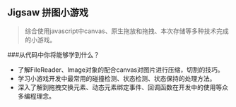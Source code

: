 ## Jigsaw 拼图小游戏 ##
  
  > 综合使用javascript中canvas、原生拖放和拖拽、本次存储等多种技术完成的小游戏。
  
  ###从代码中你将能够学到什么？
  
  - 了解FileReader、Image对象的配合canvas对图片进行压缩，切割的技巧。
  - 学习小游戏开发中最常用的碰撞检测、状态检测、状态保持的处理方法。
  - 深入了解到拖拽交换元素、动态元素绑定事件、回调函数在开发中的使用等众多编程理念。